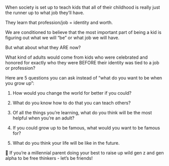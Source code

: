 When society is set up to teach kids that all of their childhood is really just the runner up to what job they’ll have.  
  
They learn that profession/job = identity and worth.  
  
We are conditioned to believe that the most important part of being a kid is figuring out what we will “be” or what job we will have.  
  
But what about what they ARE now?  
  
What kind of adults would come from kids who were celebrated and honored for exactly who they were BEFORE their identity was tied to a job or profession?  
  
Here are 5 questions you can ask instead of “what do you want to be when you grow up”:  
  
1. How would you change the world for better if you could?  
  
2. What do you know how to do that you can teach others?  
  
3. Of all the things you’re learning, what do you think will be the most helpful when you’re an adult?  
  
4. If you could grow up to be famous, what would you want to be famous for?  
  
5. What do you think your life will be like in the future.  
  
👋 If you’re a millennial parent doing your best to raise up wild gen z and gen alpha to be free thinkers - let’s be friends!